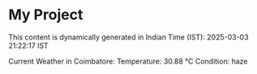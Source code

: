 # My Project

This content is dynamically generated in Indian Time (IST): 2025-03-03 21:22:17 IST


Current Weather in Coimbatore:
Temperature: 30.88 °C
Condition: haze
